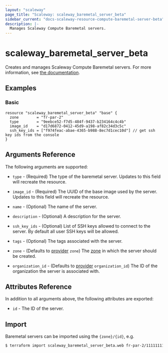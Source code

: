 ```yaml
---
layout: "scaleway"
page_title: "Scaleway: scaleway_baremetal_server_beta"
sidebar_current: "docs-scaleway-resource-compute-baremetal-server-beta"
description: |-
  Manages Scaleway Compute Baremetal servers.
---
```


# scaleway_baremetal_server_beta

Creates and manages Scaleway Compute Baremetal servers. For more information, see [the documentation](https://developers.scaleway.com/en/products/baremetal/api).

## Examples

### Basic

```hcl
resource "scaleway_baremetal_server_beta" "base" {
  zone		  = "fr-par-2"
  type        = "9eebce52-f7d5-484f-9437-b234164c4c4b"
  image_id    = "d17d6872-0412-45d9-a198-af82c34d3c5c"
  ssh_key_ids = ["f974feac-abae-4365-b988-8ec7d1cec10d"] // get ssh key ids from the console
}
```

## Arguments Reference

The following arguments are supported:

- `type` - (Required) The type of the baremetal server.
Updates to this field will recreate the resource.


- `image_id` - (Required) The UUID of the base image used by the server.
Updates to this field will recreate the resource.

- `name` - (Optional) The name of the server.

- `description` - (Optional) A description for the server.

- `ssh_key_ids` - (Optional) List of SSH keys allowed to connect to the server. By default all user SSH keys will be allowed.

- `tags` - (Optional) The tags associated with the server.

- `zone` - (Defaults to [provider](../index.html#zone) `zone`) The [zone](../guides/regions_and_zones.html#zones) in which the server should be created.

- `organization_id` - (Defaults to [provider](../index.html#organization_id) `organization_id`) The ID of the organization the server is associated with.


## Attributes Reference

In addition to all arguments above, the following attributes are exported:

- `id` - The ID of the server.

## Import

Baremetal servers can be imported using the `{zone}/{id}`, e.g.

```bash
$ terraform import scaleway_baremetal_server_beta.web fr-par-2/11111111-1111-1111-1111-111111111111
```

